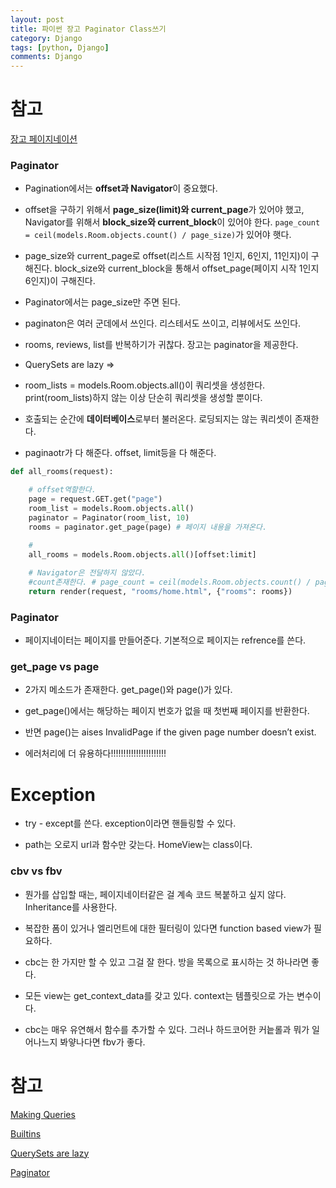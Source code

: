 ```yaml
---
layout: post
title: 파이썬 장고 Paginator Class쓰기
category: Django
tags: [python, Django]
comments: Django
---
```


# 참고

[장고 페이지네이션](https://docs.djangoproject.com/en/2.2/topics/pagination/#django.core.paginator.Paginator.count)

### Paginator

- Pagination에서는 **offset과 Navigator**이 중요했다.

- offset을 구하기 위해서 **page_size(limit)와 current_page**가 있어야 했고, Navigator를 위해서 **block_size와 current_block**이 있어야 한다. `page_count = ceil(models.Room.objects.count() / page_size)`가 있어야 햇다.

- page_size와 current_page로 offset(리스트 시작점 1인지, 6인지, 11인지)이 구해진다. block_size와 current_block을 통해서 offset_page(페이지 시작 1인지 6인지)이 구해진다.

- Paginator에서는 page_size만 주면 된다.

- paginaton은 여러 군데에서 쓰인다. 리스테서도 쓰이고, 리뷰에서도 쓰인다.

- rooms, reviews, list를 반복하기가 귀찮다. 장고는 paginator을 제공한다.

- QuerySets are lazy => 

- room_lists = models.Room.objects.all()이 쿼리셋을 생성한다. print(room_lists)하지 않는 이상 단순히 쿼리셋을 생성할 뿐이다.

- 호출되는 순간에 **데이터베이스**로부터 불러온다. 로딩되지는 않는 쿼리셋이 존재한다.

- paginaotr가 다 해준다. offset, limit등을 다 해준다.

```python
def all_rooms(request):

    # offset역할한다.
    page = request.GET.get("page")
    room_list = models.Room.objects.all()
    paginator = Paginator(room_list, 10)
    rooms = paginator.get_page(page) # 페이지 내용을 가져온다. 
    
    #
    all_rooms = models.Room.objects.all()[offset:limit]

    # Navigator은 전달하지 않았다.
    #count존재한다. # page_count = ceil(models.Room.objects.count() / page_size)
    return render(request, "rooms/home.html", {"rooms": rooms})

```

### Paginator

- 페이지네이터는 페이지를 만들어준다. 기본적으로 페이지는 refrence를 쓴다.

### get_page vs page

- 2가지 메소드가 존재한다. get_page()와 page()가 있다.

- get_page()에서는 해당하는 페이지 번호가 없을 때 첫번째 페이지를 반환한다.

- 반면 page()는 aises InvalidPage if the given page number doesn’t exist.

- 에러처리에 더 유용하다!!!!!!!!!!!!!!!!!!!!!!

# Exception

- try - except를 쓴다. exception이라면 핸들링할 수 있다.

- path는 오로지 url과 함수만 갖는다.  HomeView는 class이다.


### cbv vs fbv

- 뭔가를 삽입할 때는, 페이지네이터같은 걸 계속 코드 복붙하고 싶지 않다. Inheritance를 사용한다.

- 복잡한 폼이 있거나 엘리먼트에 대한 필터링이 있다면 function based view가 필요하다.

- cbc는 한 가지만 할 수 있고 그걸 잘 한다. 방을 목록으로 표시하는 것 하나라면 좋다.

- 모든 view는 get_context_data를 갖고 있다. context는 템플릿으로 가는 변수이다.

- cbc는 매우 유연해서 함수를 추가할 수 있다. 그러나 하드코어한 커늩롤과 뭐가 일어나느지 봐얗나다면 fbv가 좋다.

# 참고

[Making Queries](https://docs.djangoproject.com/en/2.2/topics/db/queries/)

[Builtins](https://docs.djangoproject.com/en/2.2/ref/templates/builtins/)

[QuerySets are lazy](https://docs.djangoproject.com/en/2.2/topics/db/queries/#querysets-are-lazy)

[Paginator](https://docs.djangoproject.com/en/2.2/topics/pagination/)
